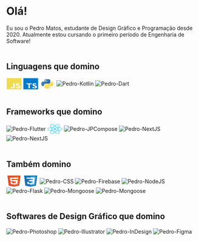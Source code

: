 <h1>Olá!</h1>
Eu sou o Pedro Matos, estudante de Design Gráfico e Programação desde 2020. Atualmente estou cursando o primeiro período de Engenharia de Software!

<div style="display: inline_block"><br>
  <h2>Linguagens que domino</h2>
  <img align="center" alt="Pedro-JS" height="30" width="40" src="https://raw.githubusercontent.com/devicons/devicon/master/icons/javascript/javascript-plain.svg">
  <img align="center" alt="Pedro-TS" height="30" width="40" src="https://raw.githubusercontent.com/devicons/devicon/master/icons/typescript/typescript-plain.svg">
  <img align="center" alt="Pedro-Python" height="30" width="40" src="https://raw.githubusercontent.com/devicons/devicon/master/icons/python/python-original.svg">
  <img align="center" alt="Pedro-Kotlin" height="30" width="40" src="https://cdn.jsdelivr.net/gh/devicons/devicon@latest/icons/kotlin/kotlin-original.svg">
  <img align="center" alt="Pedro-Dart" height="30" width="40" src="https://cdn.jsdelivr.net/gh/devicons/devicon@latest/icons/dart/dart-original.svg">
</div>

<div style="display: inline_block"><br>
  <h2>Frameworks que domino</h2>
  <img align="center" alt="Pedro-Flutter" height="30" width="40" src="https://cdn.jsdelivr.net/gh/devicons/devicon@latest/icons/flutter/flutter-original.svg">
  <img align="center" alt="Pedro-React" height="30" width="40" src="https://raw.githubusercontent.com/devicons/devicon/master/icons/react/react-original.svg">
  <img align="center" alt="Pedro-JPCompose" height="30" width="40" src="https://cdn.jsdelivr.net/gh/devicons/devicon@latest/icons/jetpackcompose/jetpackcompose-original.svg">
  <img align="center" alt="Pedro-NextJS" height="35" width="40" src="https://media.dev.to/cdn-cgi/image/width=1080,height=1080,fit=cover,gravity=auto,format=auto/https%3A%2F%2Fdev-to-uploads.s3.amazonaws.com%2Fuploads%2Farticles%2Fiwcjrl1a5uysgjy9vei1.png">
  <img align="center" alt="Pedro-NextJS" height="35" width="45" src="https://cdn.jsdelivr.net/gh/devicons/devicon@latest/icons/nextjs/nextjs-original.svg">
</div>

<div style="display: inline_block"><br>
  <h2>Também domino</h2>
  <img align="center" alt="Pedro-HTML" height="30" width="40" src="https://raw.githubusercontent.com/devicons/devicon/master/icons/html5/html5-original.svg">
  <img align="center" alt="Pedro-CSS" height="30" width="40" src="https://raw.githubusercontent.com/devicons/devicon/master/icons/css3/css3-original.svg">
  <img align="center" alt="Pedro-CSS" height="30" width="40" src="https://cdn.jsdelivr.net/gh/devicons/devicon@latest/icons/tailwindcss/tailwindcss-original.svg">
  <img align="center" alt="Pedro-Firebase" height="30" width="40" src="https://cdn.jsdelivr.net/gh/devicons/devicon@latest/icons/firebase/firebase-original.svg">
  <img align="center" alt="Pedro-NodeJS" height="30" width="40" src="https://cdn.jsdelivr.net/gh/devicons/devicon@latest/icons/nodejs/nodejs-original.svg">
  <img align="center" alt="Pedro-Flask" height="50" width="50" src="https://img.icons8.com/?size=100&id=MHcMYTljfKOr&format=png&color=FFFFFF">
  <img align="center" alt="Pedro-Mongoose" height="40" width="50" src="https://cdn.jsdelivr.net/gh/devicons/devicon@latest/icons/mongoose/mongoose-original-wordmark.svg">
  <img align="center" alt="Pedro-Mongoose" height="30" width="40" src="https://cdn.jsdelivr.net/gh/devicons/devicon@latest/icons/mongodb/mongodb-original.svg">
</div>

<div style="display: inline_block"><br>
  <h2>Softwares de Design Gráfico que domino</h2>
  <img align="center" alt="Pedro-Photoshop" height="35" width="45" src="https://cdn.jsdelivr.net/gh/devicons/devicon@latest/icons/photoshop/photoshop-original.svg">
  <img align="center" alt="Pedro-Illustrator" height="30" width="40" src="https://cdn.jsdelivr.net/gh/devicons/devicon@latest/icons/illustrator/illustrator-plain.svg">
  <img align="center" alt="Pedro-InDesign" height="40" width="40" src="https://img.icons8.com/color/48/adobe-indesign--v1.png">
  <img align="center" alt="Pedro-Figma" height="26" width="36" src="https://cdn.jsdelivr.net/gh/devicons/devicon@latest/icons/figma/figma-original.svg">
</div>
